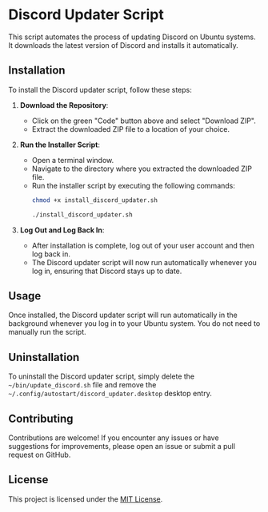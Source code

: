 # Discord Updater Script

This script automates the process of updating Discord on Ubuntu systems. It downloads the latest version of Discord and installs it automatically.

## Installation

To install the Discord updater script, follow these steps:

1. **Download the Repository**:
   - Click on the green "Code" button above and select "Download ZIP".
   - Extract the downloaded ZIP file to a location of your choice.

2. **Run the Installer Script**:
   - Open a terminal window.
   - Navigate to the directory where you extracted the downloaded ZIP file.
   - Run the installer script by executing the following commands:
     ```bash
     chmod +x install_discord_updater.sh
     ```
     ```bash
     ./install_discord_updater.sh
     ```
	 

4. **Log Out and Log Back In**:
   - After installation is complete, log out of your user account and then log back in.
   - The Discord updater script will now run automatically whenever you log in, ensuring that Discord stays up to date.

## Usage

Once installed, the Discord updater script will run automatically in the background whenever you log in to your Ubuntu system. You do not need to manually run the script.

## Uninstallation

To uninstall the Discord updater script, simply delete the `~/bin/update_discord.sh` file and remove the `~/.config/autostart/discord_updater.desktop` desktop entry.

## Contributing

Contributions are welcome! If you encounter any issues or have suggestions for improvements, please open an issue or submit a pull request on GitHub.

## License

This project is licensed under the [MIT License](LICENSE.md).
